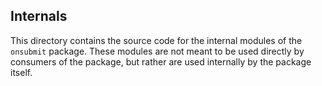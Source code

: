 <!-- internals -->

## Internals

This directory contains the source code for the internal modules of the
`onsubmit` package. These modules are not meant to be used directly by
consumers of the package, but rather are used internally by the package itself.

